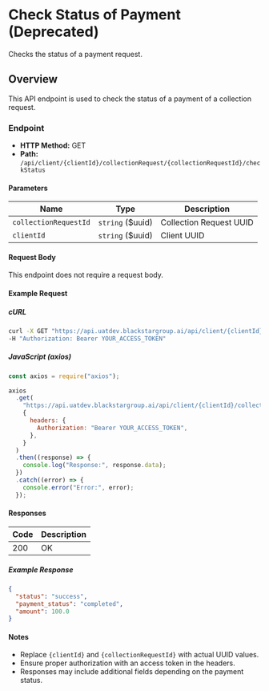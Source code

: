 # Check Status of Payment (Deprecated)

Checks the status of a payment request.

## Overview

This API endpoint is used to check the status of a payment of a collection request.

### Endpoint

- **HTTP Method:** GET
- **Path:** `/api/client/{clientId}/collectionRequest/{collectionRequestId}/checkStatus`

#### Parameters

| Name                  | Type             | Description             |
| --------------------- | ---------------- | ----------------------- |
| `collectionRequestId` | `string` ($uuid) | Collection Request UUID |
| `clientId`            | `string` ($uuid) | Client UUID             |

#### Request Body

This endpoint does not require a request body.

#### Example Request

##### cURL

```bash
curl -X GET "https://api.uatdev.blackstargroup.ai/api/client/{clientId}/collectionRequest/{collectionRequestId}/checkStatus" \
-H "Authorization: Bearer YOUR_ACCESS_TOKEN"
```

##### JavaScript (axios)

```javascript
const axios = require("axios");

axios
  .get(
    "https://api.uatdev.blackstargroup.ai/api/client/{clientId}/collectionRequest/{collectionRequestId}/checkStatus",
    {
      headers: {
        Authorization: "Bearer YOUR_ACCESS_TOKEN",
      },
    }
  )
  .then((response) => {
    console.log("Response:", response.data);
  })
  .catch((error) => {
    console.error("Error:", error);
  });
```

#### Responses

| Code | Description |
| ---- | ----------- |
| 200  | OK          |

##### Example Response

```json
{
  "status": "success",
  "payment_status": "completed",
  "amount": 100.0
}
```

#### Notes

- Replace `{clientId}` and `{collectionRequestId}` with actual UUID values.
- Ensure proper authorization with an access token in the headers.
- Responses may include additional fields depending on the payment status.
